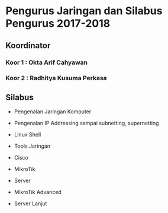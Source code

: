 # Pengurus Jaringan dan Silabus Pengurus 2017-2018

## Koordinator 
### Koor 1 : Okta Arif Cahyawan
### Koor 2 : Radhitya Kusuma Perkasa 

## Silabus

- Pengenalan Jaringan Komputer

- Pengenalan IP Addressing sampai subnetting, supernetting

- Linux Shell

- Tools Jaringan

- Cisco

- MikroTik

- Server

- MikroTik Advanced

- Server Lanjut

